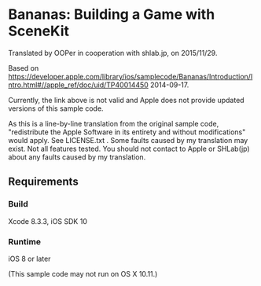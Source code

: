 # Bananas: Building a Game with SceneKit

Translated by OOPer in cooperation with shlab.jp, on 2015/11/29.

Based on
https://developer.apple.com/library/ios/samplecode/Bananas/Introduction/Intro.html#//apple_ref/doc/uid/TP40014450
2014-09-17.

Currently, the link above is not valid and Apple does not provide updated versions of this sample code.

As this is a line-by-line translation from the original sample code, "redistribute the Apple Software in its entirety and without modifications" would apply. See LICENSE.txt .
Some faults caused by my translation may exist. Not all features tested.
You should not contact to Apple or SHLab(jp) about any faults caused by my translation.

## Requirements

### Build

Xcode 8.3.3, iOS SDK 10

### Runtime

iOS 8 or later

(This sample code may not run on OS X 10.11.)
